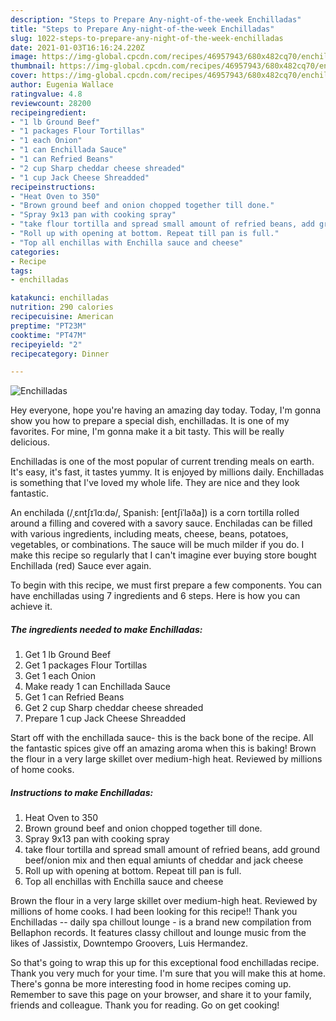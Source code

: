 ```yaml
---
description: "Steps to Prepare Any-night-of-the-week Enchilladas"
title: "Steps to Prepare Any-night-of-the-week Enchilladas"
slug: 1022-steps-to-prepare-any-night-of-the-week-enchilladas
date: 2021-01-03T16:16:24.220Z
image: https://img-global.cpcdn.com/recipes/46957943/680x482cq70/enchilladas-recipe-main-photo.jpg
thumbnail: https://img-global.cpcdn.com/recipes/46957943/680x482cq70/enchilladas-recipe-main-photo.jpg
cover: https://img-global.cpcdn.com/recipes/46957943/680x482cq70/enchilladas-recipe-main-photo.jpg
author: Eugenia Wallace
ratingvalue: 4.8
reviewcount: 28200
recipeingredient:
- "1 lb Ground Beef"
- "1 packages Flour Tortillas"
- "1 each Onion"
- "1 can Enchillada Sauce"
- "1 can Refried Beans"
- "2 cup Sharp cheddar cheese shreaded"
- "1 cup Jack Cheese Shreadded"
recipeinstructions:
- "Heat Oven to 350"
- "Brown ground beef and onion chopped together till done."
- "Spray 9x13 pan with cooking spray"
- "take flour tortilla and spread small amount of refried beans, add ground beef/onion mix and then equal amiunts of cheddar and jack cheese"
- "Roll up with opening at bottom. Repeat till pan is full."
- "Top all enchillas with Enchilla sauce and cheese"
categories:
- Recipe
tags:
- enchilladas

katakunci: enchilladas 
nutrition: 290 calories
recipecuisine: American
preptime: "PT23M"
cooktime: "PT47M"
recipeyield: "2"
recipecategory: Dinner

---
```



![Enchilladas](https://img-global.cpcdn.com/recipes/46957943/680x482cq70/enchilladas-recipe-main-photo.jpg)

Hey everyone, hope you're having an amazing day today. Today, I'm gonna show you how to prepare a special dish, enchilladas. It is one of my favorites. For mine, I'm gonna make it a bit tasty. This will be really delicious.

Enchilladas is one of the most popular of current trending meals on earth. It's easy, it's fast, it tastes yummy. It is enjoyed by millions daily. Enchilladas is something that I've loved my whole life. They are nice and they look fantastic.

An enchilada (/ˌɛntʃɪˈlɑːdə/, Spanish: [entʃiˈlaða]) is a corn tortilla rolled around a filling and covered with a savory sauce. Enchiladas can be filled with various ingredients, including meats, cheese, beans, potatoes, vegetables, or combinations. The sauce will be much milder if you do. I make this recipe so regularly that I can&#39;t imagine ever buying store bought Enchillada (red) Sauce ever again.


To begin with this recipe, we must first prepare a few components. You can have enchilladas using 7 ingredients and 6 steps. Here is how you can achieve it.

<!--inarticleads1-->

##### The ingredients needed to make Enchilladas:

1. Get 1 lb Ground Beef
1. Get 1 packages Flour Tortillas
1. Get 1 each Onion
1. Make ready 1 can Enchillada Sauce
1. Get 1 can Refried Beans
1. Get 2 cup Sharp cheddar cheese shreaded
1. Prepare 1 cup Jack Cheese Shreadded


Start off with the enchillada sauce- this is the back bone of the recipe. All the fantastic spices give off an amazing aroma when this is baking! Brown the flour in a very large skillet over medium-high heat. Reviewed by millions of home cooks. 

<!--inarticleads2-->

##### Instructions to make Enchilladas:

1. Heat Oven to 350
1. Brown ground beef and onion chopped together till done.
1. Spray 9x13 pan with cooking spray
1. take flour tortilla and spread small amount of refried beans, add ground beef/onion mix and then equal amiunts of cheddar and jack cheese
1. Roll up with opening at bottom. Repeat till pan is full.
1. Top all enchillas with Enchilla sauce and cheese


Brown the flour in a very large skillet over medium-high heat. Reviewed by millions of home cooks. I had been looking for this recipe!! Thank you Enchilladas -- daily spa chillout lounge - is a brand new compilation from Bellaphon records. It features classy chillout and lounge music from the likes of Jassistix, Downtempo Groovers, Luis Hermandez. 

So that's going to wrap this up for this exceptional food enchilladas recipe. Thank you very much for your time. I'm sure that you will make this at home. There's gonna be more interesting food in home recipes coming up. Remember to save this page on your browser, and share it to your family, friends and colleague. Thank you for reading. Go on get cooking!
